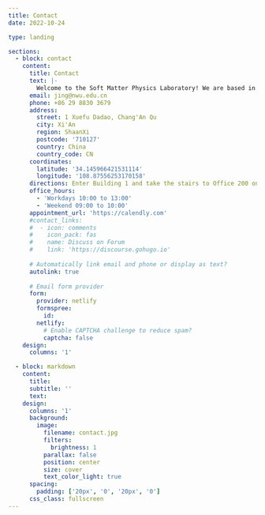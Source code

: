 ```yaml
---
title: Contact
date: 2022-10-24

type: landing

sections:
  - block: contact
    content:
      title: Contact
      text: |-
        Welcome to the Soft Matter Physics Laboratory! We are based in Xi’an, the ancient capital of China and a city rich in history and culture. Our lab is part of the School of Physics at Northwest University—one of the oldest and most respected universities in China. Despite the name, Northwest University is not located in the far northwest; in fact, Xi’an lies near the geographical center of the country. Rooted in a strong foundation of physics, our research explores the frontiers of soft and active matter. We warmly welcome visitors—whether for academic collaboration, casual discussions, or simply to explore our beautiful city. Feel free to contact us for an in-person visit or a virtual meeting. We look forward to exchanging ideas and building new connections!
      email: jing@nwu.edu.cn
      phone: +86 29 8830 3679
      address:
        street: 1 Xuefu Dadao, Chang'An Qu
        city: Xi'An
        region: ShaanXi
        postcode: '710127'
        country: China
        country_code: CN
      coordinates:
        latitude: '34.145966421531114'
        longitude: '108.87556253170158'
      directions: Enter Building 1 and take the stairs to Office 200 on Floor 2
      office_hours:
        - 'Workdays 10:00 to 13:00'
        - 'Weekend 09:00 to 10:00'
      appointment_url: 'https://calendly.com'
      #contact_links:
      #  - icon: comments
      #    icon_pack: fas
      #    name: Discuss on Forum
      #    link: 'https://discourse.gohugo.io'
    
      # Automatically link email and phone or display as text?
      autolink: true
    
      # Email form provider
      form:
        provider: netlify
        formspree:
          id:
        netlify:
          # Enable CAPTCHA challenge to reduce spam?
          captcha: false
    design:
      columns: '1'

  - block: markdown
    content:
      title:
      subtitle: ''
      text:
    design:
      columns: '1'
      background:
        image: 
          filename: contact.jpg
          filters:
            brightness: 1
          parallax: false
          position: center
          size: cover
          text_color_light: true
      spacing:
        padding: ['20px', '0', '20px', '0']
      css_class: fullscreen
---
```

